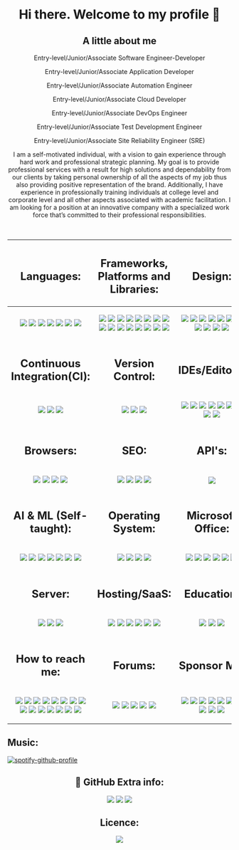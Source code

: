 <h1 align="center">
  Hi there. Welcome to my profile 👋
</h1>

<h2 align="center">A little about me</h2>
<p align="center">Entry-level/Junior/Associate Software Engineer-Developer</p>
<p align="center">Entry-level/Junior/Associate Application Developer</p>
<p align="center">Entry-level/Junior/Associate Automation Engineer</p>
<p align="center">Entry-level/Junior/Associate Cloud Developer</p>
<p align="center">Entry-level/Junior/Associate DevOps Engineer</p>
<p align="center">Entry-level/Junior/Associate Test Development Engineer</p>
<p align="center">Entry-level/Junior/Associate Site Reliability Engineer (SRE)</p>

<p align="center">I am a self-motivated individual, with a vision to gain experience through hard work and professional strategic planning. My goal is to provide professional services with a result for high solutions and dependability from our clients by taking personal ownership of all the aspects of my job thus also providing positive representation of the brand.  Additionally, I have experience in professionally training individuals at college level and corporate level and all other aspects associated with academic facilitation. I am looking for a position at an innovative company with a specialized work force that’s committed to their professional responsibilities.</p>
<br>
<table>
<thead>
  <tr>
    <th><h2 align="center">Languages:</h2></th>
    <th><h2 align="center">Frameworks, Platforms and Libraries:</h2></th>
    <th><h2 align="center">Design:</h2></th>
  </tr>
</thead>
<tbody>
  <tr>
    <td><p align="center">
    <img src="https://img.shields.io/badge/c%23-%23239120.svg?style=for-the-badge&logo=c-sharp&logoColor=white">
      <img src="https://img.shields.io/badge/css3-%231572B6.svg?style=for-the-badge&logo=css3&logoColor=white">
      <img src="https://img.shields.io/badge/dart-%230175C2.svg?style=for-the-badge&logo=dart&logoColor=white">
      <img src="https://img.shields.io/badge/html5-%23E34F26.svg?style=for-the-badge&logo=html5&logoColor=white">
      <img src="https://img.shields.io/badge/javascript-%23323330.svg?style=for-the-badge&logo=javascript&logoColor=%23F7DF1E">
      <img src="https://img.shields.io/badge/markdown-%23000000.svg?style=for-the-badge&logo=markdown&logoColor=white">
      <img src="https://img.shields.io/badge/python-3670A0?style=for-the-badge&logo=python&logoColor=ffdd54">
    </p></td>
    <td><p align="center">
      <img src="https://img.shields.io/badge/.NET-5C2D91?style=for-the-badge&logo=.net&logoColor=white">
      <img src="https://img.shields.io/badge/Anaconda-%2344A833.svg?style=for-the-badge&logo=anaconda&logoColor=white">
      <img src="https://img.shields.io/badge/bootstrap-%23563D7C.svg?style=for-the-badge&logo=bootstrap&logoColor=white">
      <img src="https://img.shields.io/badge/chart.js-F5788D.svg?style=for-the-badge&logo=chart.js&logoColor=white">
      <img src="https://img.shields.io/badge/django-%23092E20.svg?style=for-the-badge&logo=django&logoColor=white">
      <img src="https://img.shields.io/badge/DJANGO-REST-ff1709?style=for-the-badge&logo=django&logoColor=white&color=ff1709&labelColor=gray">
      <img src="https://img.shields.io/badge/flask-%23000.svg?style=for-the-badge&logo=flask&logoColor=white">
      <img src="https://img.shields.io/badge/Flutter-%2302569B.svg?style=for-the-badge&logo=Flutter&logoColor=white">
      <img src="https://img.shields.io/badge/jquery-%230769AD.svg?style=for-the-badge&logo=jquery&logoColor=white">
      <img src="https://img.shields.io/badge/less-2B4C80?style=for-the-badge&logo=less&logoColor=white">
      <img src="https://img.shields.io/badge/node.js-6DA55F?style=for-the-badge&logo=node.js&logoColor=white">
      <img src="https://img.shields.io/badge/react-%2320232a.svg?style=for-the-badge&logo=react&logoColor=%2361DAFB">
      <img src="https://img.shields.io/badge/SASS-hotpink.svg?style=for-the-badge&logo=SASS&logoColor=white">
      <img src="https://img.shields.io/badge/svelte-%23f1413d.svg?style=for-the-badge&logo=svelte&logoColor=white">
      <img src="https://img.shields.io/badge/tailwindcss-%2338B2AC.svg?style=for-the-badge&logo=tailwind-css&logoColor=white">
      <img src="https://img.shields.io/badge/webpack-%238DD6F9.svg?style=for-the-badge&logo=webpack&logoColor=black">
      </p></td>
    <td><p align="center">
      <img src="https://img.shields.io/badge/Adobe%20Acrobat%20Reader-EC1C24.svg?style=for-the-badge&logo=Adobe%20Acrobat%20Reader&logoColor=white">
      <img src="https://img.shields.io/badge/Adobe%20Dreamweaver-FF61F6.svg?style=for-the-badge&logo=Adobe%20Dreamweaver&logoColor=white">
      <img src="https://img.shields.io/badge/Adobe%20Fonts-000B1D.svg?style=for-the-badge&logo=Adobe%20Fonts&logoColor=white">
      <img src="https://img.shields.io/badge/adobeillustrator-%23FF9A00.svg?style=for-the-badge&logo=adobeillustrator&logoColor=white">
   <img src="https://img.shields.io/badge/adobephotoshop-%2331A8FF.svg?style=for-the-badge&logo=adobephotoshop&logoColor=white">
   <img src="https://img.shields.io/badge/Canva-%2300C4CC.svg?style=for-the-badge&logo=Canva&logoColor=white">
   <img src="https://img.shields.io/badge/figma-%23F24E1E.svg?style=for-the-badge&logo=figma&logoColor=white">
   <img src="https://img.shields.io/badge/Gimp-657D8B?style=for-the-badge&logo=gimp&logoColor=FFFFFF">
   <img src="https://img.shields.io/badge/Inkscape-e0e0e0?style=for-the-badge&logo=inkscape&logoColor=080A13">
   <img src="https://img.shields.io/badge/invision-FF3366?style=for-the-badge&logo=invision&logoColor=white">
   <img src="https://img.shields.io/badge/Sketch-FFB387?style=for-the-badge&logo=sketch&logoColor=blac">
   </p></td>
  </tr>
  <tr>
    <td><h2 align="center">Continuous Integration(CI):</h2></td>
    <td><h2 align="center">Version Control:</h2></td>
    <td><h2 align="center">IDEs/Editors:</h2></td>
  </tr>
  <tr>
    <td><p align="center">
   <img src="https://img.shields.io/badge/GitLabCI-%23181717.svg?style=for-the-badge&logo=gitlab&logoColor=white">
   <img src="https://img.shields.io/badge/githubactions-%232671E5.svg?style=for-the-badge&logo=githubactions&logoColor=white">
   <img src="https://img.shields.io/badge/travisci-%232B2F33.svg?style=for-the-badge&logo=travis&logoColor=white">
   </p></td>
    <td><p align="center">
   <img src="https://img.shields.io/badge/git-%23F05033.svg?style=for-the-badge&logo=git&logoColor=white">
   <img src="https://img.shields.io/badge/github-%23121011.svg?style=for-the-badge&logo=github&logoColor=white">
   <img src="https://img.shields.io/badge/gitlab-%23181717.svg?style=for-the-badge&logo=gitlab&logoColor=white">
   </p></td>
    <td><p align="center">
   <img src="https://img.shields.io/badge/Android%20Studio-3DDC84.svg?style=for-the-badge&logo=android-studio&logoColor=white">
   <img src="https://img.shields.io/badge/Atom-%2366595C.svg?style=for-the-badge&logo=atom&logoColor=white">
   <img src="https://img.shields.io/badge/CodePen-white?style=for-the-badge&logo=codepen&logoColor=black">
   <img src="https://img.shields.io/badge/jupyter-%23FA0F00.svg?style=for-the-badge&logo=jupyter&logoColor=white">
   <img src="https://img.shields.io/badge/pycharm-143?style=for-the-badge&logo=pycharm&logoColor=black&color=black&labelColor=green">
   <img src="https://img.shields.io/badge/sublime_text-%23575757.svg?style=for-the-badge&logo=sublime-text&logoColor=important">
   <img src="https://img.shields.io/badge/Visual%20Studio%20Code-0078d7.svg?style=for-the-badge&logo=visual-studio-code&logoColor=white">
   <img src="https://img.shields.io/badge/Visual%20Studio-5C2D91.svg?style=for-the-badge&logo=visual-studio&logoColor=white">
      <img src="https://img.shields.io/badge/WordPress-%23117AC9.svg?style=for-the-badge&logo=WordPress&logoColor=white">
   </p></td>
  </tr>
  <tr>
    <td><h2 align="center">Browsers:</h2></td>
    <td><h2 align="center">SEO:</h2></td>
    <td><h2 align="center">API's:</h2></td>
  </tr>
  <tr>
    <td><p align="center">
   <img src="https://img.shields.io/badge/Firefox-FF7139?style=for-the-badge&logo=Firefox-Browser&logoColor=white">
   <img src="https://img.shields.io/badge/Google%20Chrome-4285F4?style=for-the-badge&logo=GoogleChrome&logoColor=white">
   <img src="https://img.shields.io/badge/Tor-7D4698?style=for-the-badge&logo=Tor-Browser&logoColor=white">
   <img src="https://img.shields.io/badge/Brave-FB542B?style=for-the-badge&logo=Brave&logoColor=white">
   </p></td>
    <td><p align="center">
   <img src="https://img.shields.io/badge/Yahoo!-6001D2?style=for-the-badge&logo=Yahoo!&logoColor=white">
   <img src="https://img.shields.io/badge/google-4285F4?style=for-the-badge&logo=google&logoColor=white">
   <img src="https://img.shields.io/badge/DuckDuckGo-DE5833?style=for-the-badge&logo=DuckDuckGo&logoColor=white">
   <img src="https://img.shields.io/badge/Microsoft%20Bing-258FFA?style=for-the-badge&logo=Microsoft%20Bing&logoColor=white">
   </p</td>
    <td><p align="center">
   <img src="https://img.shields.io/badge/Postman-FF6C37?style=for-the-badge&logo=postman&logoColor=white">
</p></td>
  </tr>
  <tr>
    <td><h2 align="center">AI & ML (Self-taught):</h2></td>
    <td><h2 align="center">Operating System:</h2></td>
    <td><h2 align="center">Microsoft Office:</h2></td>
  </tr>
    <tr>
    <td><p align="center">
   <img src="https://img.shields.io/badge/Keras-%23D00000.svg?style=for-the-badge&logo=Keras&logoColor=white">
   <img src="https://img.shields.io/badge/numpy-%23013243.svg?style=for-the-badge&logo=numpy&logoColor=white">
   <img src="https://img.shields.io/badge/pandas-%23150458.svg?style=for-the-badge&logo=pandas&logoColor=white">
   <img src="https://img.shields.io/badge/PyTorch-%23EE4C2C.svg?style=for-the-badge&logo=PyTorch&logoColor=white">
   <img src="https://img.shields.io/badge/scikit--learn-%23F7931E.svg?style=for-the-badge&logo=scikit-learn&logoColor=white">
   <img src="https://img.shields.io/badge/SciPy-%230C55A5.svg?style=for-the-badge&logo=scipy&logoColor=%white">
   <img src="https://img.shields.io/badge/TensorFlow-%23FF6F00.svg?style=for-the-badge&logo=TensorFlow&logoColor=white">
   </p></td>
    <td><p align="center">
   <img src="https://img.shields.io/badge/Android-3DDC84?style=for-the-badge&logo=android&logoColor=white">
   <img src="https://img.shields.io/badge/chrome%20os-3d89fc?style=for-the-badge&logo=google%20chrome&logoColor=white">
   <img src="https://img.shields.io/badge/Ubuntu-E95420?style=for-the-badge&logo=ubuntu&logoColor=white">
   <img src="https://img.shields.io/badge/Windows-0078D6?style=for-the-badge&logo=windows&logoColor=white">
   </p></td>
    <td> <p align="center">
   <img src="https://img.shields.io/badge/Microsoft-0078D4?style=for-the-badge&logo=microsoft&logoColor=white">
   <img src="https://img.shields.io/badge/Microsoft_Access-A4373A?style=for-the-badge&logo=microsoft-access&logoColor=white">
   <img src="https://img.shields.io/badge/Microsoft_Excel-217346?style=for-the-badge&logo=microsoft-excel&logoColor=white">
   <img src="https://img.shields.io/badge/Microsoft_Office-D83B01?style=for-the-badge&logo=microsoft-office&logoColor=white">
   <img src="https://img.shields.io/badge/Microsoft_PowerPoint-B7472A?style=for-the-badge&logo=microsoft-powerpoint&logoColor=white">
   <img src="https://img.shields.io/badge/Microsoft_Word-2B579A?style=for-the-badge&logo=microsoft-word&logoColor=white"></p>
   </td>
  </tr>
    <tr>
    <td><h2 align="center">Server:</h2></td>
    <td><h2 align="center">Hosting/SaaS:</h2></td>
    <td><h2 align="center">Education:</h2></td>
  </tr>
    <tr>
    <td><p align="center"> 
   <img src="https://img.shields.io/badge/apache-%23D42029.svg?style=for-the-badge&logo=apache&logoColor=white">
   <img src="https://img.shields.io/badge/jenkins-%232C5263.svg?style=for-the-badge&logo=jenkins&logoColor=white">
   <img src="https://img.shields.io/badge/nginx-%23009639.svg?style=for-the-badge&logo=nginx&logoColor=white">
   </p></td>
    <td><p align="center"> 
   <img src="https://img.shields.io/badge/azure-%230072C6.svg?style=for-the-badge&logo=azure-devops&logoColor=white">
   <img src="https://img.shields.io/badge/firebase-%23039BE5.svg?style=for-the-badge&logo=firebase">
   <img src="https://img.shields.io/badge/GoogleCloud-%234285F4.svg?style=for-the-badge&logo=google-cloud&logoColor=white">
   <img src="https://img.shields.io/badge/heroku-%23430098.svg?style=for-the-badge&logo=heroku&logoColor=white">
   <img src="https://img.shields.io/badge/netlify-%23000000.svg?style=for-the-badge&logo=netlify&logoColor=#00C7B7">
   <img src="https://img.shields.io/badge/vercel-%23000000.svg?style=for-the-badge&logo=vercel&logoColor=white">
   </p></td>
    <td><p align="center">
   <img src="https://img.shields.io/badge/Microsoft_Learn-258ffa?style=for-the-badge&logo=microsoft&logoColor=white">
   <img src="https://img.shields.io/badge/MDN_Web_Docs-black?style=for-the-badge&logo=mdnwebdocs&logoColor=white">
      <img src="https://img.shields.io/badge/GeeksforGeeks-gray?style=for-the-badge&logo=geeksforgeeks&logoColor=35914c">
      </p></td>
  </tr>
    </tr>
    <tr>
    <td> <h2 align="center">How to reach me:</h2></td>
    <td><h2 align="center">Forums:</h2></td>
    <td><h2 align="center">Sponsor Me:</h2></td>
  </tr>
    <tr>
    <td>
  <p align="center">
   <img src="https://img.shields.io/badge/Facebook-%231877F2.svg?style=for-the-badge&logo=Facebook&logoColor=white">
   <img src="https://img.shields.io/badge/Gmail-D14836?style=for-the-badge&logo=gmail&logoColor=white">
   <img src="https://img.shields.io/badge/Instagram-%23E4405F.svg?style=for-the-badge&logo=Instagram&logoColor=white">
   <img src="https://img.shields.io/badge/linkedin-%230077B5.svg?style=for-the-badge&logo=linkedin&logoColor=white">
   <img src="https://img.shields.io/badge/Messenger-00B2FF?style=for-the-badge&logo=messenger&logoColor=white">
      <img src="https://img.shields.io/badge/Trello-%23026AA7.svg?style=for-the-badge&logo=Trello&logoColor=white">
   <img src="https://img.shields.io/badge/Microsoft_Outlook-0078D4?style=for-the-badge&logo=microsoft-outlook&logoColor=white">
   <img src="https://img.shields.io/badge/<handle>-%23E60023.svg?style=for-the-badge&logo=Pinterest&logoColor=white">
   <img src="https://img.shields.io/badge/Reddit-FF4500?style=for-the-badge&logo=reddit&logoColor=white">
   <img src="https://img.shields.io/badge/<handle>-%2300AFF0.svg?style=for-the-badge&logo=Skype&logoColor=white">
   <img src="https://img.shields.io/badge/Slack-4A154B?style=for-the-badge&logo=slack&logoColor=white">
   <img src="https://img.shields.io/badge/Telegram-2CA5E0?style=for-the-badge&logo=telegram&logoColor=white">
   <img src="https://img.shields.io/badge/<handle>-%231DA1F2.svg?style=for-the-badge&logo=Twitter&logoColor=white">
   <img src="https://img.shields.io/badge/WhatsApp-25D366?style=for-the-badge&logo=whatsapp&logoColor=white">
   <img src="https://img.shields.io/badge/<handle>-%23FF0000.svg?style=for-the-badge&logo=YouTube&logoColor=white">
   </p></td>
    <td><p align="center">
   <img src="https://img.shields.io/badge/Codepen-000000?style=for-the-badge&logo=codepen&logoColor=white">
   <img src="https://img.shields.io/badge/Quora-%23B92B27.svg?style=for-the-badge&logo=Quora&logoColor=white">
   <img src="https://img.shields.io/badge/Reddit-%23FF4500.svg?style=for-the-badge&logo=Reddit&logoColor=white">
   <img src="https://img.shields.io/badge/StackExchange-%23ffffff.svg?style=for-the-badge&logo=StackExchange&logoColor=white">
   <img src="https://img.shields.io/badge/-Stackoverflow-FE7A16?style=for-the-badge&logo=stack-overflow&logoColor=white"></td>
    <td><p align="center">
   <img src="https://img.shields.io/badge/AmazonPay-ff9900.svg?style=for-the-badge&logo=Amazon-Pay&logoColor=white">
   <img src="https://img.shields.io/badge/Buy%20Me%20a%20Coffee-ffdd00?style=for-the-badge&logo=buy-me-a-coffee&logoColor=black">
   <img src="https://img.shields.io/badge/sponsor-30363D?style=for-the-badge&logo=GitHub-Sponsors&logoColor=#EA4AAA">
   <img src="https://img.shields.io/badge/GooglePay-%233780F1.svg?style=for-the-badge&logo=Google-Pay&logoColor=white">
   <img src="https://img.shields.io/badge/PayPal-00457C?style=for-the-badge&logo=paypal&logoColor=white">
   <img src="https://img.shields.io/badge/SamsungPay-1428A0.svg?style=for-the-badge&logo=Samsung-Pay&logoColor=white">
   <img src="https://img.shields.io/badge/Bitcoin-000?style=for-the-badge&logo=bitcoin&logoColor=white">
   <img src="https://img.shields.io/badge/Ethereum-3C3C3D?style=for-the-badge&logo=Ethereum&logoColor=white">
   <img src="https://img.shields.io/badge/Litecoin-A6A9AA?style=for-the-badge&logo=Litecoin&logoColor=white">
   <img src="https://img.shields.io/badge/Xrp-black?style=for-the-badge&logo=xrp&logoColor=white">
   </p></td>
  </tr>
</tbody>
</table>

<h2>Music:</h2>
  
[![spotify-github-profile](https://spotify-github-profile.vercel.app/api/view?uid=3le8v925s45h586cyv9dfpdlt&cover_image=true&theme=default&bar_color_cover=true)](https://github.com/kittinan/spotify-github-profile)

<h2 align="center">🤝 GitHub Extra info:</h2>
<p align="center">

  <img src="https://shields-io-visitor-counter.herokuapp.com/badge?page=ImaniAN.ImaniAN&style=flat-square">
<a>
<img src="https://badges.pufler.dev/years/ImaniAN?style=flat-square&label=Years%20on%20GitHub">
<img src="https://badges.pufler.dev/updated/ImaniAN/ImaniAn?style=flat-square&label=Last%20Updated">
</p>
  
<h2 align="center">Licence:</h2>
  <p align="center">
   <img src="https://img.shields.io/github/license/ImaniAN/ImaniAN?style=for-the-badge">
   </p>
